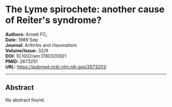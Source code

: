 # The Lyme spirochete: another cause of Reiter's syndrome?

**Authors:** Arnett FC;  
**Date:** 1989 Sep  
**Journal:** Arthritis and rheumatism  
**Volume/Issue:** 32/9  
**DOI:** 10.1002/anr.1780320921  
**PMID:** 2673251  
**URL:** https://pubmed.ncbi.nlm.nih.gov/2673251/

---

## Abstract

No abstract found.
